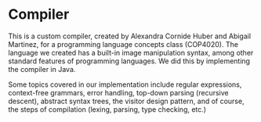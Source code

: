 # Compiler
This is a custom compiler, created
by Alexandra Cornide Huber and Abigail Martinez,
for a programming language concepts class (COP4020).
The language we created has a built-in image manipulation syntax, among other standard features of programming languages.
We did this by implementing the compiler in Java.

Some topics covered in our implementation include regular expressions, context-free grammars, error handling,
top-down parsing (recursive descent), abstract syntax trees, the visitor design pattern, and of course, the steps of compilation
(lexing, parsing, type checking, etc.)

